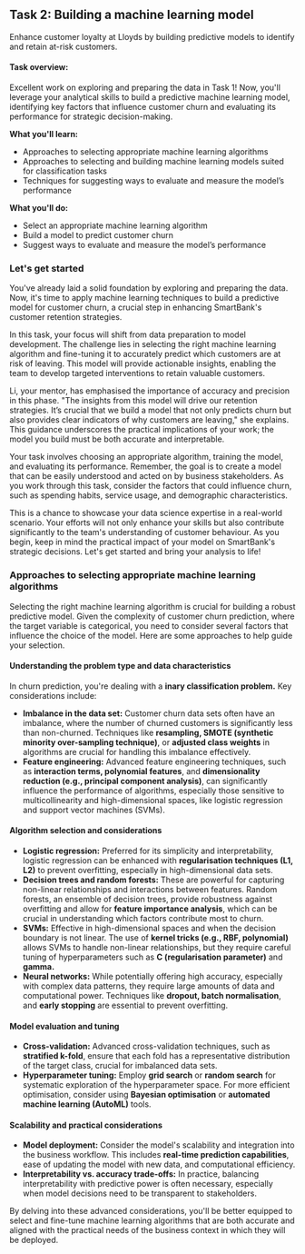 <h2>Task 2: Building a machine learning model</h2>

Enhance customer loyalty at Lloyds by building predictive models to identify and retain at-risk customers.

<h4>Task overview:</h4>

Excellent work on exploring and preparing the data in Task 1! Now, you'll leverage your analytical skills to build a predictive machine learning model, identifying key factors that influence customer churn and evaluating its performance for strategic decision-making.<br>

<b>What you'll learn:</b>

 - Approaches to selecting appropriate machine learning algorithms
 - Approaches to selecting and building machine learning models suited for classification tasks
 - Techniques for suggesting ways to evaluate and measure the model’s performance

<b>What you'll do:</b>

 - Select an appropriate machine learning algorithm
 - Build a model to predict customer churn
 - Suggest ways to evaluate and measure the model’s performance

<h3>Let's get started</h3>

You've already laid a solid foundation by exploring and preparing the data. Now, it's time to apply machine learning techniques to build a predictive model for customer churn, a crucial step in enhancing SmartBank's customer retention strategies.

In this task, your focus will shift from data preparation to model development. The challenge lies in selecting the right machine learning algorithm and fine-tuning it to accurately predict which customers are at risk of leaving. This model will provide actionable insights, enabling the team to develop targeted interventions to retain valuable customers.

Li, your mentor, has emphasised the importance of accuracy and precision in this phase. "The insights from this model will drive our retention strategies. It’s crucial that we build a model that not only predicts churn but also provides clear indicators of why customers are leaving," she explains. This guidance underscores the practical implications of your work; the model you build must be both accurate and interpretable.

Your task involves choosing an appropriate algorithm, training the model, and evaluating its performance. Remember, the goal is to create a model that can be easily understood and acted on by business stakeholders. As you work through this task, consider the factors that could influence churn, such as spending habits, service usage, and demographic characteristics.

This is a chance to showcase your data science expertise in a real-world scenario. Your efforts will not only enhance your skills but also contribute significantly to the team's understanding of customer behaviour. As you begin, keep in mind the practical impact of your model on SmartBank's strategic decisions. Let's get started and bring your analysis to life!

<h3>Approaches to selecting appropriate machine learning algorithms</h3>

Selecting the right machine learning algorithm is crucial for building a robust predictive model. Given the complexity of customer churn prediction, where the target variable is categorical, you need to consider several factors that influence the choice of the model. Here are some approaches to help guide your selection.

<h4>Understanding the problem type and data characteristics</h4>

In churn prediction, you're dealing with a <b>inary classification problem.</b> Key considerations include:

 - <b>Imbalance in the data set:</b> Customer churn data sets often have an imbalance, where the number of churned customers is significantly less than non-churned. Techniques like <b>resampling, SMOTE (synthetic minority over-sampling technique)</b>, or <b>adjusted class weights</b> in algorithms are crucial for handling this imbalance effectively.
 - <b>Feature engineering:</b> Advanced feature engineering techniques, such as <b>interaction terms, polynomial features</b>, and <b>dimensionality reduction (e.g., principal component analysis)</b>, can significantly influence the performance of algorithms, especially those sensitive to multicollinearity and high-dimensional spaces, like logistic regression and support vector machines (SVMs).

<h4>Algorithm selection and considerations</h4>

 - <b>Logistic regression:</b> Preferred for its simplicity and interpretability, logistic regression can be enhanced with <b>regularisation techniques (L1, L2)</b> to prevent overfitting, especially in high-dimensional data sets.
 - <b>Decision trees and random forests:</b> These are powerful for capturing non-linear relationships and interactions between features. Random forests, an ensemble of decision trees, provide robustness against overfitting and allow for <b>feature importance analysis</b>, which can be crucial in understanding which factors contribute most to churn.
 - <b>SVMs:</b> Effective in high-dimensional spaces and when the decision boundary is not linear. The use of <b>kernel tricks (e.g., RBF, polynomial)</b> allows SVMs to handle non-linear relationships, but they require careful tuning of hyperparameters such as <b>C (regularisation parameter)</b> and <b>gamma.</b>
 - <b>Neural networks:</b> While potentially offering high accuracy, especially with complex data patterns, they require large amounts of data and computational power. Techniques like <b>dropout, batch normalisation</b>, and <b>early stopping</b> are essential to prevent overfitting.

<h4>Model evaluation and tuning</h4>

 - <b>Cross-validation:</b> Advanced cross-validation techniques, such as <b>stratified k-fold</b>, ensure that each fold has a representative distribution of the target class, crucial for imbalanced data sets.
 - <b>Hyperparameter tuning:</b> Employ <b>grid search</b> or <b>random search</b> for systematic exploration of the hyperparameter space. For more efficient optimisation, consider using <b>Bayesian optimisation</b> or <b>automated machine learning (AutoML)</b> tools.

<h4>Scalability and practical considerations</h4>

 - <b>Model deployment:</b> Consider the model's scalability and integration into the business workflow. This includes <b>real-time prediction capabilities</b>, ease of updating the model with new data, and computational efficiency.
 - <b>Interpretability vs. accuracy trade-offs:</b> In practice, balancing interpretability with predictive power is often necessary, especially when model decisions need to be transparent to stakeholders.

By delving into these advanced considerations, you'll be better equipped to select and fine-tune machine learning algorithms that are both accurate and aligned with the practical needs of the business context in which they will be deployed.

